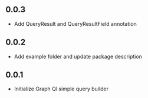 ## 0.0.3

* Add QueryResult and QueryResultField annotation
## 0.0.2

* Add example folder and update package description

## 0.0.1

* Initialize Graph Ql simple query builder
